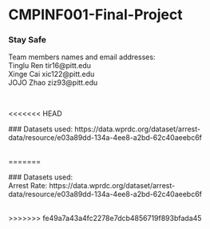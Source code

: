 # CMPINF001-Final-Project
### Stay Safe
<p>Team members names and email addresses:<br>
Tinglu Ren tir16@pitt.edu<br>
Xinge Cai xic122@pitt.edu<br>
JOJO Zhao ziz93@pitt.edu</p><br>

<<<<<<< HEAD
<p> ### Datasets used: 
https://data.wprdc.org/dataset/arrest-data/resource/e03a89dd-134a-4ee8-a2bd-62c40aeebc6f</p><br>
=======
<p> ### Datasets used: <br>
Arrest Rate: https://data.wprdc.org/dataset/arrest-data/resource/e03a89dd-134a-4ee8-a2bd-62c40aeebc6f</p><br>
>>>>>>> fe49a7a43a4fc2278e7dcb4856719f893bfada45
